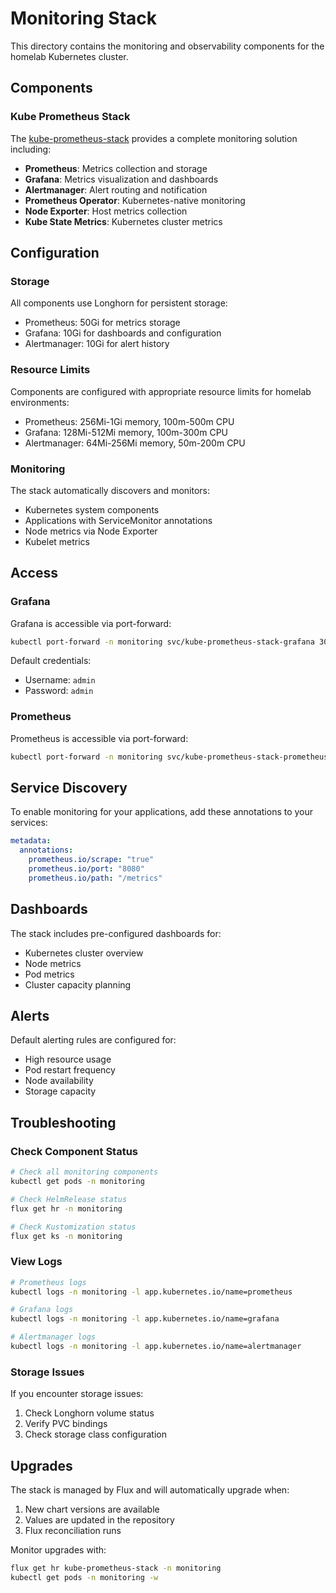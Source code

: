 # Monitoring Stack

This directory contains the monitoring and observability components for the homelab Kubernetes cluster.

## Components

### Kube Prometheus Stack

The [kube-prometheus-stack](https://github.com/prometheus-community/helm-charts/tree/main/charts/kube-prometheus-stack) provides a complete monitoring solution including:

- **Prometheus**: Metrics collection and storage
- **Grafana**: Metrics visualization and dashboards
- **Alertmanager**: Alert routing and notification
- **Prometheus Operator**: Kubernetes-native monitoring
- **Node Exporter**: Host metrics collection
- **Kube State Metrics**: Kubernetes cluster metrics

## Configuration

### Storage

All components use Longhorn for persistent storage:
- Prometheus: 50Gi for metrics storage
- Grafana: 10Gi for dashboards and configuration
- Alertmanager: 10Gi for alert history

### Resource Limits

Components are configured with appropriate resource limits for homelab environments:
- Prometheus: 256Mi-1Gi memory, 100m-500m CPU
- Grafana: 128Mi-512Mi memory, 100m-300m CPU
- Alertmanager: 64Mi-256Mi memory, 50m-200m CPU

### Monitoring

The stack automatically discovers and monitors:
- Kubernetes system components
- Applications with ServiceMonitor annotations
- Node metrics via Node Exporter
- Kubelet metrics

## Access

### Grafana

Grafana is accessible via port-forward:
```bash
kubectl port-forward -n monitoring svc/kube-prometheus-stack-grafana 3000:80
```

Default credentials:
- Username: `admin`
- Password: `admin`

### Prometheus

Prometheus is accessible via port-forward:
```bash
kubectl port-forward -n monitoring svc/kube-prometheus-stack-prometheus 9090:9090
```

## Service Discovery

To enable monitoring for your applications, add these annotations to your services:

```yaml
metadata:
  annotations:
    prometheus.io/scrape: "true"
    prometheus.io/port: "8080"
    prometheus.io/path: "/metrics"
```

## Dashboards

The stack includes pre-configured dashboards for:
- Kubernetes cluster overview
- Node metrics
- Pod metrics
- Cluster capacity planning

## Alerts

Default alerting rules are configured for:
- High resource usage
- Pod restart frequency
- Node availability
- Storage capacity

## Troubleshooting

### Check Component Status

```bash
# Check all monitoring components
kubectl get pods -n monitoring

# Check HelmRelease status
flux get hr -n monitoring

# Check Kustomization status
flux get ks -n monitoring
```

### View Logs

```bash
# Prometheus logs
kubectl logs -n monitoring -l app.kubernetes.io/name=prometheus

# Grafana logs
kubectl logs -n monitoring -l app.kubernetes.io/name=grafana

# Alertmanager logs
kubectl logs -n monitoring -l app.kubernetes.io/name=alertmanager
```

### Storage Issues

If you encounter storage issues:
1. Check Longhorn volume status
2. Verify PVC bindings
3. Check storage class configuration

## Upgrades

The stack is managed by Flux and will automatically upgrade when:
1. New chart versions are available
2. Values are updated in the repository
3. Flux reconciliation runs

Monitor upgrades with:
```bash
flux get hr kube-prometheus-stack -n monitoring
kubectl get pods -n monitoring -w
```
